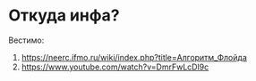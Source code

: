 # Откуда инфа?
Вестимо:
1) https://neerc.ifmo.ru/wiki/index.php?title=Алгоритм_Флойда
2) https://www.youtube.com/watch?v=DmrFwLcDl9c